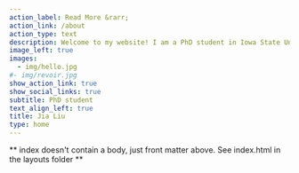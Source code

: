 ```yaml
---
action_label: Read More &rarr;
action_link: /about
action_type: text
description: Welcome to my website! I am a PhD student in Iowa State University majoring in bioinformatics and computational biology (minor in statistics). You can learn more about me in the *ABOUT* session. I plan to post my learning journeys in programming & data science on *BLOGS* page. You will find some projects I am working on in *PROJECTS*. *COLLECTION* includes a collection of my ideas & inspirations. Hope you enjoy yourself here!
image_left: true
images:
  - img/hello.jpg
#- img/revoir.jpg
show_action_link: true
show_social_links: true
subtitle: PhD student
text_align_left: true
title: Jia Liu
type: home
---
```


** index doesn't contain a body, just front matter above.
See index.html in the layouts folder **
